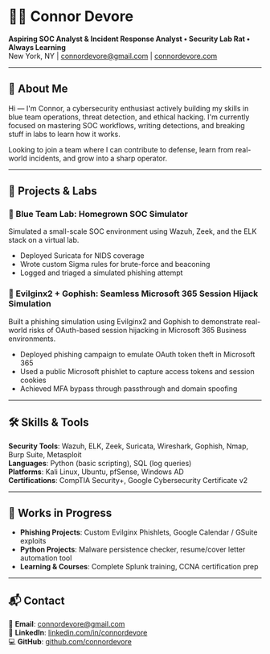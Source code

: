 # 👨‍💻 Connor Devore  
**Aspiring SOC Analyst & Incident Response Analyst • Security Lab Rat • Always Learning**  
New York, NY | connordevore@gmail.com | [connordevore.com](https://connordevore.com)

---

## 🧠 About Me

Hi — I'm Connor, a cybersecurity enthusiast actively building my skills in blue team operations, threat detection, and ethical hacking. I'm currently focused on mastering SOC workflows, writing detections, and breaking stuff in labs to learn how it works.

Looking to join a team where I can contribute to defense, learn from real-world incidents, and grow into a sharp operator.

---

## 🧰 Projects & Labs

### 🔹 Blue Team Lab: Homegrown SOC Simulator  
Simulated a small-scale SOC environment using Wazuh, Zeek, and the ELK stack on a virtual lab.  
- Deployed Suricata for NIDS coverage  
- Wrote custom Sigma rules for brute-force and beaconing  
- Logged and triaged a simulated phishing attempt  

### 🔹 Evilginx2 + Gophish: Seamless Microsoft 365 Session Hijack Simulation  
Built a phishing simulation using Evilginx2 and Gophish to demonstrate real-world risks of OAuth-based session hijacking in Microsoft 365 Business environments.  
- Deployed phishing campaign to emulate OAuth token theft in Microsoft 365  
- Used a public Microsoft phishlet to capture access tokens and session cookies  
- Achieved MFA bypass through passthrough and domain spoofing  

---

## 🛠️ Skills & Tools

**Security Tools**: Wazuh, ELK, Zeek, Suricata, Wireshark, Gophish, Nmap, Burp Suite, Metasploit  
**Languages**: Python (basic scripting), SQL (log queries)  
**Platforms**: Kali Linux, Ubuntu, pfSense, Windows AD  
**Certifications**: CompTIA Security+, Google Cybersecurity Certificate v2  

---

## 🚧 Works in Progress

- **Phishing Projects**: Custom Evilginx Phishlets, Google Calendar / GSuite exploits  
- **Python Projects**: Malware persistence checker, resume/cover letter automation tool  
- **Learning & Courses**: Complete Splunk training, CCNA certification prep  

---

## 📬 Contact

📧 **Email**: connordevore@gmail.com  
🔗 **LinkedIn**: [linkedin.com/in/connordevore](https://linkedin.com/in/connordevore)  
💻 **GitHub**: [github.com/connordevore](https://github.com/connordevore)
